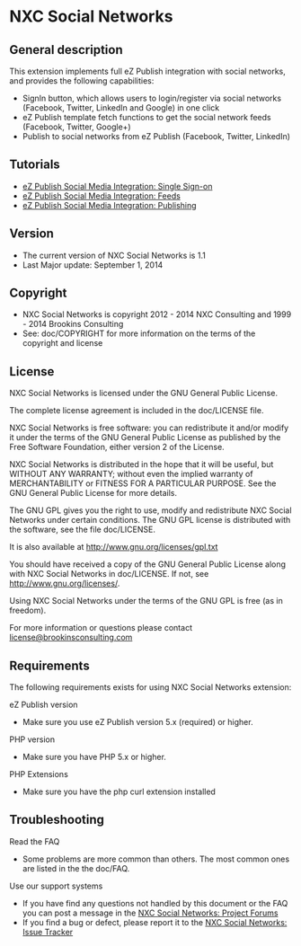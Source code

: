 NXC Social Networks
===================

General description
-------------------

This extension implements full eZ Publish integration with social networks, and provides the following capabilities:

- SignIn button, which allows users to login/register via social networks (Facebook, Twitter, LinkedIn and Google) in one click
- eZ Publish template fetch functions to get the social network feeds (Facebook, Twitter, Google+)
- Publish to social networks from eZ Publish (Facebook, Twitter, LinkedIn)

Tutorials
---------
- [eZ Publish Social Media Integration: Single Sign-on](http://blog.nxcgroup.com/2012/ez-publish-social-networks-integration-signin/)
- [eZ Publish Social Media Integration: Feeds](http://blog.nxcgroup.com/2012/ez-publish-social-media-integration-feeds/)
- [eZ Publish Social Media Integration: Publishing](http://blog.nxcgroup.com/2012/ez-publish-social-media-integration-publishing/)

Version
-------

- The current version of NXC Social Networks is 1.1
- Last Major update: September 1, 2014

Copyright
---------

- NXC Social Networks is copyright 2012 - 2014 NXC Consulting and 1999 - 2014 Brookins Consulting
- See: doc/COPYRIGHT for more information on the terms of the copyright and license

License
-------

NXC Social Networks is licensed under the GNU General Public License.

The complete license agreement is included in the doc/LICENSE file.

NXC Social Networks is free software: you can redistribute it and/or modify
it under the terms of the GNU General Public License as published by
the Free Software Foundation, either version 2 of the License.

NXC Social Networks is distributed in the hope that it will be useful,
but WITHOUT ANY WARRANTY; without even the implied warranty of
MERCHANTABILITY or FITNESS FOR A PARTICULAR PURPOSE.  See the
GNU General Public License for more details.

The GNU GPL gives you the right to use, modify and redistribute
NXC Social Networks under certain conditions. The GNU GPL license
is distributed with the software, see the file doc/LICENSE.

It is also available at http://www.gnu.org/licenses/gpl.txt

You should have received a copy of the GNU General Public License
along with NXC Social Networks in doc/LICENSE.  If not, see http://www.gnu.org/licenses/.

Using NXC Social Networks under the terms of the GNU GPL is free (as in freedom).

For more information or questions please contact
license@brookinsconsulting.com

Requirements
------------

The following requirements exists for using NXC Social Networks extension:

eZ Publish version
- Make sure you use eZ Publish version 5.x (required) or higher.

PHP version
- Make sure you have PHP 5.x or higher.

PHP Extensions
- Make sure you have the php curl extension installed

Troubleshooting
---------------

Read the FAQ
- Some problems are more common than others. The most common ones are listed in the the doc/FAQ.

Use our support systems
- If you have find any questions not handled by this document or the FAQ you can post a message in the [NXC Social Networks: Project Forums](http://projects.ez.no/nxc_social_networks/forum/general)
- If you find a bug or defect, please report it to the [NXC Social Networks: Issue Tracker](https://github.com/nxc/nxc_social_networks/issues)
